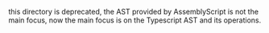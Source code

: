 this directory is deprecated, the AST provided by AssemblyScript is not the main focus, now the main focus is on the Typescript AST and its operations.
